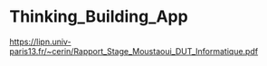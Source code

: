 # Thinking_Building_App

https://lipn.univ-paris13.fr/~cerin/Rapport_Stage_Moustaoui_DUT_Informatique.pdf
